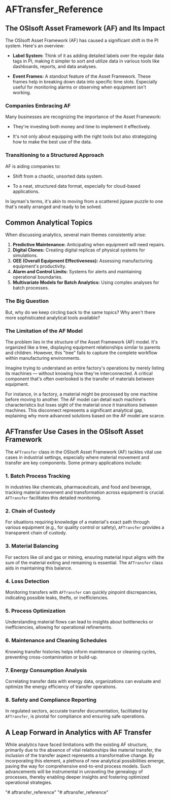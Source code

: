 # AFTransfer_Reference

## The OSIsoft Asset Framework (AF) and Its Impact

The OSIsoft Asset Framework (AF) has caused a significant shift in the PI system. Here's an overview:

- **Label System:** Think of it as adding detailed labels over the regular data tags in PI, making it simpler to sort and utilize data in various tools like dashboards, reports, and data analyses.
  
- **Event Frames:** A standout feature of the Asset Framework. These frames help in breaking down data into specific time slots. Especially useful for monitoring alarms or observing when equipment isn't working.

### Companies Embracing AF

Many businesses are recognizing the importance of the Asset Framework:

- They're investing both money and time to implement it effectively.
  
- It's not only about equipping with the right tools but also strategizing how to make the best use of the data.

### Transitioning to a Structured Approach

AF is aiding companies to:

- Shift from a chaotic, unsorted data system.
  
- To a neat, structured data format, especially for cloud-based applications.

In layman's terms, it's akin to moving from a scattered jigsaw puzzle to one that's neatly arranged and ready to be solved.


## Common Analytical Topics

When discussing analytics, several main themes consistently arise:

1. **Predictive Maintenance:** Anticipating when equipment will need repairs.
2. **Digital Clones:** Creating digital replicas of physical systems for simulations.
3. **OEE (Overall Equipment Effectiveness):** Assessing manufacturing equipment's productivity.
4. **Alarm and Control Limits:** Systems for alerts and maintaining operational boundaries.
5. **Multivariate Models for Batch Analytics:** Using complex analyses for batch processes.

### The Big Question

But, why do we keep circling back to the same topics? Why aren't there more sophisticated analytical tools available?

### The Limitation of the AF Model

The problem lies in the structure of the Asset Framework (AF) model. It's organized like a tree, displaying equipment relationships similar to parents and children. However, this "tree" fails to capture the complete workflow within manufacturing environments.

Imagine trying to understand an entire factory's operations by merely listing its machines — without knowing how they're interconnected. A critical component that's often overlooked is the transfer of materials between equipment. 

For instance, in a factory, a material might be processed by one machine before moving to another. The AF model can detail each machine's characteristics but loses sight of the material once it transitions between machines. This disconnect represents a significant analytical gap, explaining why more advanced solutions based on the AF model are scarce.

## AFTransfer Use Cases in the OSIsoft Asset Framework

The `AFTransfer` class in the OSIsoft Asset Framework (AF) tackles vital use cases in industrial settings, especially where material movement and transfer are key components. Some primary applications include:

### 1. Batch Process Tracking
In industries like chemicals, pharmaceuticals, and food and beverage, tracking material movement and transformation across equipment is crucial. `AFTransfer` facilitates this detailed monitoring.

### 2. Chain of Custody
For situations requiring knowledge of a material's exact path through various equipment (e.g., for quality control or safety), `AFTransfer` provides a transparent chain of custody.

### 3. Material Balancing
For sectors like oil and gas or mining, ensuring material input aligns with the sum of the material exiting and remaining is essential. The `AFTransfer` class aids in maintaining this balance.

### 4. Loss Detection
Monitoring transfers with `AFTransfer` can quickly pinpoint discrepancies, indicating possible leaks, thefts, or inefficiencies.

### 5. Process Optimization
Understanding material flows can lead to insights about bottlenecks or inefficiencies, allowing for operational refinements.

### 6. Maintenance and Cleaning Schedules
Knowing transfer histories helps inform maintenance or cleaning cycles, preventing cross-contamination or build-up.

### 7. Energy Consumption Analysis
Correlating transfer data with energy data, organizations can evaluate and optimize the energy efficiency of transfer operations.

### 8. Safety and Compliance Reporting
In regulated sectors, accurate transfer documentation, facilitated by `AFTransfer`, is pivotal for compliance and ensuring safe operations.

## A Leap Forward in Analytics with AF Transfer

While analytics have faced limitations with the existing AF structure, primarily due to the absence of vital relationships like material transfer, the inclusion of the transfer aspect represents a transformative change. By incorporating this element, a plethora of new analytical possibilities emerge, paving the way for comprehensive end-to-end process models. Such advancements will be instrumental in unraveling the genealogy of processes, thereby enabling deeper insights and fostering optimized operational strategies.


"# aftransfer_reference" 
"# aftransfer_reference" 
